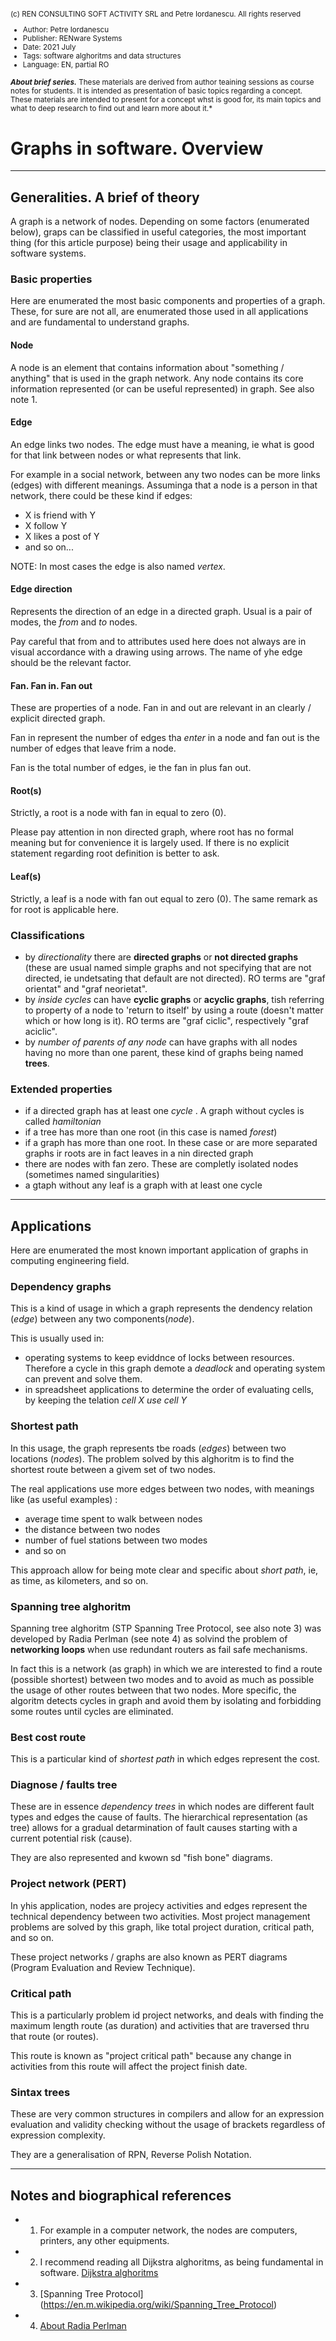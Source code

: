<small>

(c) REN CONSULTING SOFT ACTIVITY SRL and Petre Iordanescu. All rights reserved 

* Author: Petre Iordanescu 
* Publisher: RENware Systems 
* Date: 2021 July 
* Tags: software alghoritms and data structures 
* Language: EN, partial RO 

***About brief series.*** These materials are derived from author teaining sessions as course notes for students. It is intended as presentation of basic topics regarding a concept. These materials are intended to present for a concept whst is good for, its main topics and what to deep research to find out and learn more about it.*
</small>

# Graphs in software. Overview 

------
## Generalities. A brief of theory 

A graph is a network of nodes. Depending on some factors (enumerated below), graps can be classified in useful categories, the most important thing (for this article purpose) being their usage and applicability in software systems. 

### Basic properties 

Here are enumerated the most basic components and properties of a graph. These, for sure are not all, are enumerated those used in all applications and are fundamental to understand graphs. 

#### Node  

A node is an element that contains information about "something / anything" that is used in the graph network. Any node contains its core information represented (or can be useful represented) in graph. See also note 1.

#### Edge 

An edge links two nodes. The edge must have a meaning, ie what is good for that link between nodes or what represents that link. 

For example in a social network, between any two nodes can be more links (edges) with different meanings. Assuminga that a node is a person in that network, there could be these kind if edges: 

* X is friend with Y 
* X follow Y 
* X likes a post of Y 
* and so on... 

NOTE: In most cases the edge is also named *vertex*. 

#### Edge direction 

Represents the direction of an edge in a directed graph. Usual is a pair of modes, the *from* and *to* nodes. 

Pay careful that from and to attributes used here does not always are in visual accordance with a drawing using arrows. The name of yhe edge should be the relevant factor. 

#### Fan. Fan in. Fan out

These are properties of a node. Fan in and out are relevant in an clearly / explicit directed graph. 

Fan in represent the number of edges tha *enter* in a node and fan out is the number of edges that leave frim a node. 

Fan is the total number of edges, ie the fan in plus fan out. 

#### Root(s) 

Strictly, a root is a node with fan in equal to zero (0). 

Please pay attention in non directed graph, where root has no formal meaning but for convenience it is largely used. If there is no explicit statement regarding root definition is better to ask. 

#### Leaf(s) 

Strictly, a leaf is a node with fan out equal to zero (0). The same remark as for root is applicable here. 

### Classifications 

* by *directionality* there are **directed graphs** or **not directed graphs** (these are usual named simple graphs and not specifying that are not directed, ie undetsating that default are not directed). RO terms are "graf orientat" and "graf neorietat". 
* by *inside cycles* can have **cyclic graphs** or **acyclic graphs**, tish referring to property of a node to 'return to itself' by using a route (doesn't matter which or how long is it). RO terms are "graf ciclic", respectively "graf aciclic". 
* by *number of parents of any node* can have graphs with all nodes having no more than one parent, these kind of graphs being named **trees**. 

### Extended properties 

* if a directed graph has at least one *cycle* . A graph without cycles is called *hamiltonian* 
* if a tree has more than one root (in this case is named *forest*) 
* if a graph has more than one root. In these case or are more separated graphs ir roots are in fact leaves in a nin directed graph 
* there are nodes with fan zero. These are completly isolated nodes (sometimes named singularities) 
* a gtaph without any leaf is a graph with at least one cycle 

------
## Applications 

Here are enumerated the most known important application of graphs in computing engineering field. 

### Dependency graphs 

This is a kind of usage in which a graph represents the dendency relation (*edge*) between any two components(*node*). 

This is usually used in: 

* operating systems to keep eviddnce of locks between resources. Therefore a cycle in this graph demote a *deadlock* and operating system can prevent and solve them. 
* in spreadsheet applications to determine the order of evaluating cells, by keeping the telation *cell X use cell Y*

### Shortest path 

In this usage, the graph represents tbe roads (*edges*) between two locations (*nodes*). The problem solved by this alghoritm is to find the shortest route between a givem set of two nodes. 

The real applications use more edges between two nodes, with meanings like (as useful examples) : 

* average time spent to walk between nodes 
* the distance between two nodes 
* number of fuel stations between two modes 
* and so on 

This approach allow for being mote clear and specific about *short path*, ie, as time, as kilometers, and so on. 

### Spanning tree alghoritm 

Spanning tree alghoritm (STP Spanning Tree Protocol, see also note 3) was developed by Radia Perlman (see note 4) as solvind the problem of **networking loops** when use redundant routers as fail safe mechanisms. 

In fact this is a network (as graph) in which we are interested to find a route (possible shortest) between two modes and to avoid as much as possible the usage of other routes between that two nodes. More specific, the algoritm detects cycles in graph and avoid them by isolating and forbidding some routes until cycles are eliminated. 

### Best cost route 

This is a particular kind of *shortest path* in which edges represent the cost. 

### Diagnose / faults tree 

These are in essence *dependency trees* in which nodes are different fault types and edges the cause of faults. The hierarchical representation (as tree) allows for a gradual detarmination of fault causes starting with a current potential risk (cause). 

They are also represented and kwown sd "fish bone" diagrams. 

### Project network (PERT) 

In yhis application, nodes are projecy activities and edges represent the technical dependency between two activities. Most project management problems are solved by this graph, like total project duration, critical path, and so on. 

These project networks / graphs are also known as PERT diagrams (Program Evaluation and Review Technique). 

### Critical path 

This is a particularly problem id project networks, and deals with finding the maximum length route (as duration) and activities that are traversed thru that route (or routes). 

This route is known as "project critical path" because any change in activities from this route will affect the project finish date. 

### Sintax trees 

These are very common structures in compilers and allow for an expression evaluation and validity checking without the usage of brackets regardless of expression complexity. 

They are a generalisation of RPN, Reverse Polish Notation. 

------
## Notes and biographical  references 

* 1. For example in a computer network, the nodes are computers, printers, any other equipments.
* 2. I recommend reading all Dijkstra alghoritms, as being fundamental in software. [Dijkstra alghoritms](https://en.m.wikipedia.org/wiki/Dijkstra%27s_algorithm)
* 3. [Spanning Tree Protocol] (https://en.m.wikipedia.org/wiki/Spanning_Tree_Protocol) 
* 4. [About Radia Perlman](https://en.m.wikipedia.org/wiki/Radia_Perlman)